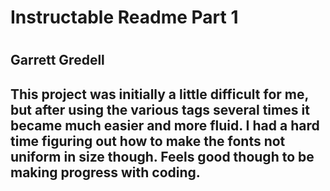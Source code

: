 <h1> Instructable Readme Part 1 <h1>

<h2> Garrett Gredell <h2>


This project was initially a little difficult for me, but after using the various tags several times it became much easier and more fluid.
I had a hard time figuring out how to make the fonts not uniform in size though.
Feels good though to be making progress with coding.

